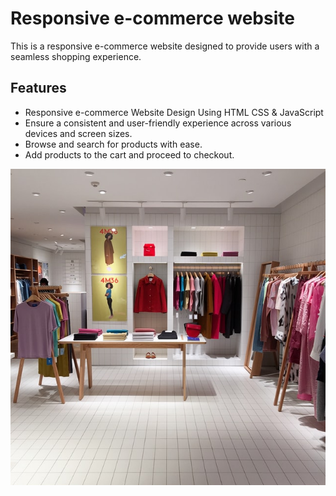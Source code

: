 # Responsive e-commerce website

This is a responsive e-commerce website designed to provide users with a seamless shopping experience.

## Features
- Responsive e-commerce Website Design Using HTML CSS & JavaScript
- Ensure a consistent and user-friendly experience across various devices and screen sizes.
- Browse and search for products with ease.
- Add products to the cart and proceed to checkout.

![ALT TEXT](https://github.com/IshratMim/E-commerce-Website/blob/main/images/blog/b3.jpg)
